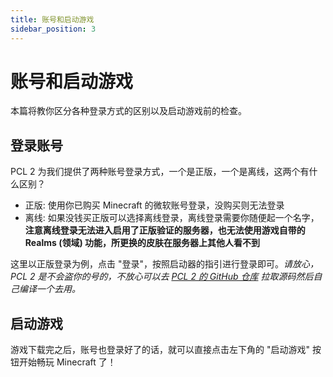 ```yaml
---
title: 账号和启动游戏
sidebar_position: 3
---
```

# 账号和启动游戏

本篇将教你区分各种登录方式的区别以及启动游戏前的检查。

## 登录账号

PCL 2 为我们提供了两种账号登录方式，一个是正版，一个是离线，这两个有什么区别？

* 正版: 使用你已购买 Minecraft 的微软账号登录，没购买则无法登录
* 离线: 如果没钱买正版可以选择离线登录，离线登录需要你随便起一个名字，**注意离线登录无法进入启用了正版验证的服务器，也无法使用游戏自带的 Realms (领域) 功能，所更换的皮肤在服务器上其他人看不到**

这里以正版登录为例，点击 "登录"，按照启动器的指引进行登录即可。*请放心，PCL 2 是不会盗你的号的，不放心可以去 [PCL 2 的 GitHub 仓库](https://github.com/Hex-Dragon/PCL2) 拉取源码然后自己编译一个去用。*

## 启动游戏

游戏下载完之后，账号也登录好了的话，就可以直接点击左下角的 "启动游戏" 按钮开始畅玩 Minecraft 了！